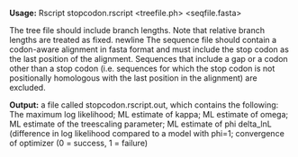 **Usage:** Rscript stopcodon.rscript <treefile.ph> <seqfile.fasta>

The tree file should include branch lengths. Note that relative branch lengths are treated as fixed.
newline The sequence file should contain a codon-aware alignment in fasta format and must include the 
stop codon as the last position of the alignment. Sequences that include a gap or a codon other than
a stop codon (i.e. sequences for which the stop codon is not positionally homologous with the last 
position in the alignment) are excluded.

**Output:** a file called stopcodon.rscript.out, which contains the following: The maximum log likelihood;
ML estimate of kappa; ML estimate of omega; ML estimate of the treescaling parameter; ML estimate of phi
delta_lnL (difference in log likelihood compared to a model with phi=1; convergence of optimizer (0 = success,
1 = failure)
